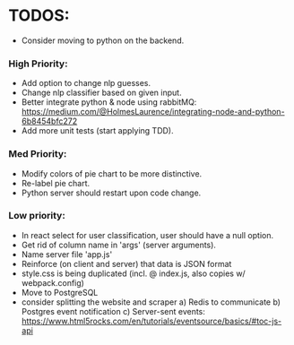 # TODOS:
- Consider moving to python on the backend.

### High Priority:
- Add option to change nlp guesses.
- Change nlp classifier based on given input.
- Better integrate python & node using rabbitMQ: https://medium.com/@HolmesLaurence/integrating-node-and-python-6b8454bfc272
- Add more unit tests (start applying TDD).

### Med Priority:
- Modify colors of pie chart to be more distinctive.
- Re-label pie chart.
- Python server should restart upon code change.

### Low priority:
- In react select for user classification, user should have a null option.
- Get rid of column name in 'args' (server arguments).
- Name server file 'app.js'
- Reinforce (on client and server) that data is JSON format
- style.css is being duplicated (incl. @ index.js, also copies w/ webpack.config)
- Move to PostgreSQL
- consider splitting the website and scraper
    a) Redis to communicate
    b) Postgres event notification
    c) Server-sent events: https://www.html5rocks.com/en/tutorials/eventsource/basics/#toc-js-api

